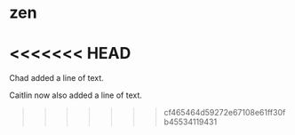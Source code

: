 # zen
<<<<<<< HEAD
=======

Chad added a line of text.

Caitlin now also added a line of text.
>>>>>>> cf465464d59272e67108e61ff30fb45534119431
